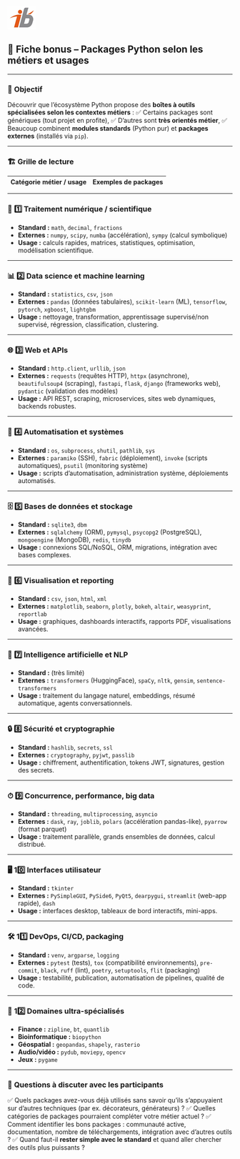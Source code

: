 ![Logo](images\logo.png)


## 🧩 Fiche bonus – Packages Python selon les métiers et usages

---

### 🎯 **Objectif**

Découvrir que l’écosystème Python propose des **boîtes à outils spécialisées selon les contextes métiers** :
✅ Certains packages sont génériques (tout projet en profite),
✅ D’autres sont **très orientés métier**,
✅ Beaucoup combinent **modules standards** (Python pur) et **packages externes** (installés via `pip`).

---

### 🏗 **Grille de lecture**

| Catégorie métier / usage | Exemples de packages |
| ------------------------ | -------------------- |

---

### 🔢 **1️⃣ Traitement numérique / scientifique**

* **Standard :** `math`, `decimal`, `fractions`
* **Externes :** `numpy`, `scipy`, `numba` (accélération), `sympy` (calcul symbolique)
* **Usage :** calculs rapides, matrices, statistiques, optimisation, modélisation scientifique.

---

### 📊 **2️⃣ Data science et machine learning**

* **Standard :** `statistics`, `csv`, `json`
* **Externes :** `pandas` (données tabulaires), `scikit-learn` (ML), `tensorflow`, `pytorch`, `xgboost`, `lightgbm`
* **Usage :** nettoyage, transformation, apprentissage supervisé/non supervisé, régression, classification, clustering.

---

### 🌐 **3️⃣ Web et APIs**

* **Standard :** `http.client`, `urllib`, `json`
* **Externes :** `requests` (requêtes HTTP), `httpx` (asynchrone), `beautifulsoup4` (scraping), `fastapi`, `flask`, `django` (frameworks web), `pydantic` (validation des modèles)
* **Usage :** API REST, scraping, microservices, sites web dynamiques, backends robustes.

---

### 🏢 **4️⃣ Automatisation et systèmes**

* **Standard :** `os`, `subprocess`, `shutil`, `pathlib`, `sys`
* **Externes :** `paramiko` (SSH), `fabric` (déploiement), `invoke` (scripts automatiques), `psutil` (monitoring système)
* **Usage :** scripts d’automatisation, administration système, déploiements automatisés.

---

### 🗄 **5️⃣ Bases de données et stockage**

* **Standard :** `sqlite3`, `dbm`
* **Externes :** `sqlalchemy` (ORM), `pymysql`, `psycopg2` (PostgreSQL), `mongoengine` (MongoDB), `redis`, `tinydb`
* **Usage :** connexions SQL/NoSQL, ORM, migrations, intégration avec bases complexes.

---

### 🎨 **6️⃣ Visualisation et reporting**

* **Standard :** `csv`, `json`, `html`, `xml`
* **Externes :** `matplotlib`, `seaborn`, `plotly`, `bokeh`, `altair`, `weasyprint`, `reportlab`
* **Usage :** graphiques, dashboards interactifs, rapports PDF, visualisations avancées.

---

### 🤖 **7️⃣ Intelligence artificielle et NLP**

* **Standard :** (très limité)
* **Externes :** `transformers` (HuggingFace), `spaCy`, `nltk`, `gensim`, `sentence-transformers`
* **Usage :** traitement du langage naturel, embeddings, résumé automatique, agents conversationnels.

---

### 🔒 **8️⃣ Sécurité et cryptographie**

* **Standard :** `hashlib`, `secrets`, `ssl`
* **Externes :** `cryptography`, `pyjwt`, `passlib`
* **Usage :** chiffrement, authentification, tokens JWT, signatures, gestion des secrets.

---

### ⏱ **9️⃣ Concurrence, performance, big data**

* **Standard :** `threading`, `multiprocessing`, `asyncio`
* **Externes :** `dask`, `ray`, `joblib`, `polars` (accélération pandas-like), `pyarrow` (format parquet)
* **Usage :** traitement parallèle, grands ensembles de données, calcul distribué.

---

### 🖥 **10️⃣ Interfaces utilisateur**

* **Standard :** `tkinter`
* **Externes :** `PySimpleGUI`, `PySide6`, `PyQt5`, `dearpygui`, `streamlit` (web-app rapide), `dash`
* **Usage :** interfaces desktop, tableaux de bord interactifs, mini-apps.

---

### 🛠 **11️⃣ DevOps, CI/CD, packaging**

* **Standard :** `venv`, `argparse`, `logging`
* **Externes :** `pytest` (tests), `tox` (compatibilité environnements), `pre-commit`, `black`, `ruff` (lint), `poetry`, `setuptools`, `flit` (packaging)
* **Usage :** testabilité, publication, automatisation de pipelines, qualité de code.

---

### 🧪 **12️⃣ Domaines ultra-spécialisés**

* **Finance :** `zipline`, `bt`, `quantlib`
* **Bioinformatique :** `biopython`
* **Géospatial :** `geopandas`, `shapely`, `rasterio`
* **Audio/vidéo :** `pydub`, `moviepy`, `opencv`
* **Jeux :** `pygame`

---

### 💬 **Questions à discuter avec les participants**

✅ Quels packages avez-vous déjà utilisés sans savoir qu’ils s’appuyaient sur d’autres techniques (par ex. décorateurs, générateurs) ?
✅ Quelles catégories de packages pourraient compléter votre métier actuel ?
✅ Comment identifier les bons packages : communauté active, documentation, nombre de téléchargements, intégration avec d’autres outils ?
✅ Quand faut-il **rester simple avec le standard** et quand aller chercher des outils plus puissants ?
